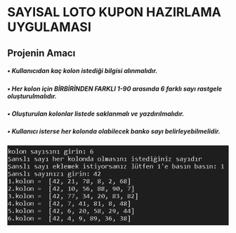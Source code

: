 # SAYISAL LOTO KUPON HAZIRLAMA UYGULAMASI
## Projenin Amacı
#####    • Kullanıcıdan kaç kolon istediği bilgisi alınmalıdır.
#####    • Her kolon için *BİRBİRİNDEN FARKLI* 1-90 arasında 6 farklı sayı rastgele oluşturulmalıdır.
#####    • Oluşturulan kolonlar listede saklanmalı ve yazdırılmalıdır.
#####    • Kullanıcı isterse her kolonda olabilecek banko sayı belirleyebilmelidir.
![resim](https://github.com/yusufitmis/PythonProject/blob/main/%C3%A7%C4%B1lg%C4%B1n_say%C4%B1sal_loto/readme.png)

